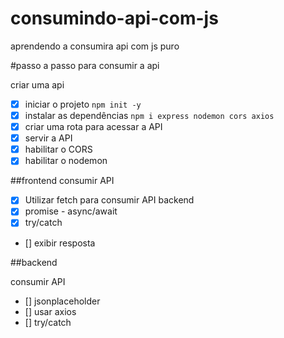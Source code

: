 # consumindo-api-com-js
aprendendo a consumira api com js puro

#passo a passo para consumir a api

criar uma api
- [x] iniciar o projeto `npm init -y`
- [x] instalar as dependências `npm i express nodemon cors axios`
- [x] criar uma rota para acessar a API
- [x] servir a API
- [x] habilitar o CORS
- [x] habilitar o nodemon

##frontend
consumir API

- [x] Utilizar fetch para consumir API backend
- [x] promise - async/await
- [x] try/catch
- [] exibir resposta

##backend

consumir API
- [] jsonplaceholder
- [] usar axios
- [] try/catch